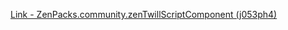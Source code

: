 [Link - ZenPacks.community.zenTwillScriptComponent (j053ph4)](https://github.com/j053ph4/ZenPacks.community.zenTwillScriptComponent)
